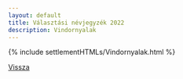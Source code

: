 ```yaml
---
layout: default
title: Választási névjegyzék 2022
description: Vindornyalak
---
```


{% include settlementHTMLs/Vindornyalak.html %}

[Vissza](../)